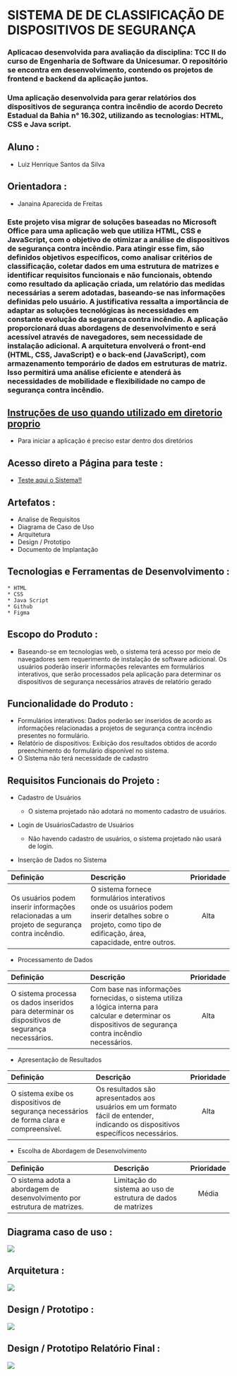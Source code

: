 # SISTEMA DE DE CLASSIFICAÇÃO DE DISPOSITIVOS DE SEGURANÇA

### Aplicacao desenvolvida para avaliação da disciplina: TCC II do curso de Engenharia de Software da Unicesumar. O repositório se encontra em desenvolvimento, contendo os projetos de frontend e backend da aplicação juntos.

### Uma aplicação desenvolvida para gerar relatórios dos dispositivos de segurança contra incêndio de acordo Decreto Estadual da Bahia n° 16.302, utilizando as tecnologias: HTML, CSS e Java script.

## Aluno :

- Luiz Henrique Santos da Silva

## Orientadora :

- Janaina Aparecida de Freitas

### Este projeto visa migrar de soluções baseadas no Microsoft Office para uma aplicação web que utiliza HTML, CSS e JavaScript, com o objetivo de otimizar a análise de dispositivos de segurança contra incêndio. Para atingir esse fim, são definidos objetivos específicos, como analisar critérios de classificação, coletar dados em uma estrutura de matrizes e identificar requisitos funcionais e não funcionais, obtendo como resultado da aplicação criada, um relatório das medidas necessárias a serem adotadas, baseando-se nas informações definidas pelo usuário. A justificativa ressalta a importância de adaptar as soluções tecnológicas às necessidades em constante evolução da segurança contra incêndio. A aplicação proporcionará duas abordagens de desenvolvimento e será acessível através de navegadores, sem necessidade de instalação adicional. A arquitetura envolverá o front-end (HTML, CSS, JavaScript) e o back-end (JavaScript), com armazenamento temporário de dados em estruturas de matriz. Isso permitirá uma análise eficiente e atenderá às necessidades de mobilidade e flexibilidade no campo de segurança contra incêndio.

## [Instruções de uso quando utilizado em diretorio proprio](https://www.youtube.com/watch?v=ohwQe9C7LXs)
  
  * Para iniciar a aplicação é preciso estar dentro dos diretórios

## Acesso direto a Página para teste :

   *  [Teste aqui o Sistema!!](https://luislhss.github.io/Sistema_Classificacao_Incendio/)
    
## Artefatos :

   *  Analise de Requisitos
   *  Diagrama de Caso de Uso
   *  Arquitetura
   *  Design / Prototipo
   *  Documento de Implantação

## Tecnologias e Ferramentas de Desenvolvimento :

    * HTML
    * CSS
    * Java Script
    * Github
    * Figma

## Escopo do Produto :

* Baseando-se em tecnologias web, o sistema terá acesso por meio de navegadores sem requerimento de instalação de software adicional. Os usuários poderão inserir informações relevantes em formulários interativos, que serão processados pela aplicação para determinar os dispositivos de segurança necessários através de relatório gerado

## Funcionalidade do Produto :

 * Formulários interativos: Dados poderão ser inseridos de acordo as informações relacionadas a projetos de segurança contra incêndio presentes no formulário.
 * Relatório de dispositivos: Exibição dos resultados obtidos de acordo preenchimento do formulário disponível no sistema.
 * O Sistema não terá necessidade de cadastro

## Requisitos Funcionais do Projeto :

 * Cadastro de Usuários
   
   - O sistema projetado não adotará no momento cadastro de usuários.

 * Login de UsuáriosCadastro de Usuários
   
   - Não havendo cadastro de usuários, o sistema projetado não usará de login.

  * Inserção de Dados no Sistema

| Definição | Descrição | Prioridade |
|:---|:---|:---:|
| Os usuários podem inserir informações relacionadas a um projeto de segurança contra incêndio.| O sistema fornece formulários interativos onde os usuários podem inserir detalhes sobre o projeto, como tipo de edificação, área, capacidade, entre outros. |Alta|

  * Processamento de Dados

| Definição | Descrição | Prioridade |
|:---|:---|:---:|
| O sistema processa os dados inseridos para determinar os dispositivos de segurança necessários.| Com base nas informações fornecidas, o sistema utiliza a lógica interna para calcular e determinar os dispositivos de segurança contra incêndio necessários. |Alta|


  * Apresentação de Resultados
    
| Definição | Descrição | Prioridade |
|:---|:---|:---:|
| O sistema exibe os dispositivos de segurança necessários de forma clara e compreensível.| Os resultados são apresentados aos usuários em um formato fácil de entender, indicando os dispositivos específicos necessários.    |Alta|

  * Escolha de Abordagem de Desenvolvimento

| Definição | Descrição | Prioridade |
|:---|:---|:---:|
| O sistema adota a abordagem de desenvolvimento por estrutura de matrizes.| Limitação do sistema ao uso de estrutura de dados de matrizes |Média|



## Diagrama caso de uso :

<img src="/assets/img/casodeuso.jpg">

## Arquitetura :

<img src="/assets/img/arquitetura.jpg">

## Design / Prototipo :

<img src="/assets/img/pt1.png">

## Design / Prototipo Relatório Final :

<img src="/assets/img/pt2.png">

